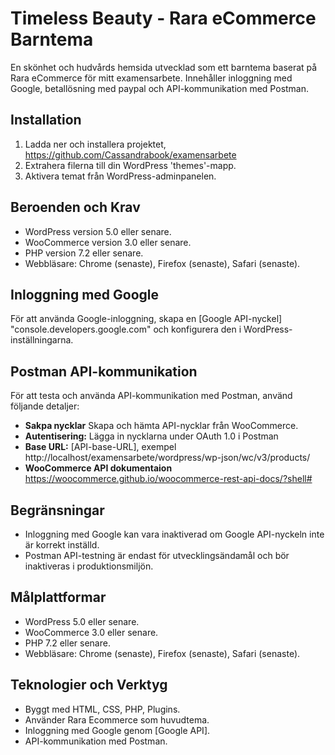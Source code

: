 # Timeless Beauty - Rara eCommerce Barntema

En skönhet och hudvårds hemsida utvecklad som ett barntema baserat på Rara eCommerce för mitt examensarbete. Innehåller inloggning med Google, betallösning med paypal och API-kommunikation med Postman.

## Installation

1. Ladda ner och installera projektet, https://github.com/Cassandrabook/examensarbete
2. Extrahera filerna till din WordPress 'themes'-mapp.
3. Aktivera temat från WordPress-adminpanelen.

## Beroenden och Krav

- WordPress version 5.0 eller senare.
- WooCommerce version 3.0 eller senare.
- PHP version 7.2 eller senare.
- Webbläsare: Chrome (senaste), Firefox (senaste), Safari (senaste).

## Inloggning med Google

För att använda Google-inloggning, skapa en [Google API-nyckel] "console.developers.google.com" och konfigurera den i WordPress-inställningarna.

## Postman API-kommunikation

För att testa och använda API-kommunikation med Postman, använd följande detaljer:

- **Sakpa nycklar** Skapa och hämta API-nycklar från WooCommerce.
- **Autentisering:** Lägga in nycklarna under OAuth 1.0 i Postman
- **Base URL:** [API-base-URL], exempel http://localhost/examensarbete/wordpress/wp-json/wc/v3/products/
- **WooCommerce API dokumentaion** https://woocommerce.github.io/woocommerce-rest-api-docs/?shell#

## Begränsningar

- Inloggning med Google kan vara inaktiverad om Google API-nyckeln inte är korrekt inställd.
- Postman API-testning är endast för utvecklingsändamål och bör inaktiveras i produktionsmiljön.

## Målplattformar

- WordPress 5.0 eller senare.
- WooCommerce 3.0 eller senare.
- PHP 7.2 eller senare.
- Webbläsare: Chrome (senaste), Firefox (senaste), Safari (senaste).

## Teknologier och Verktyg

- Byggt med HTML, CSS, PHP, Plugins.
- Använder Rara Ecommerce som huvudtema.
- Inloggning med Google genom [Google API].
- API-kommunikation med Postman.
